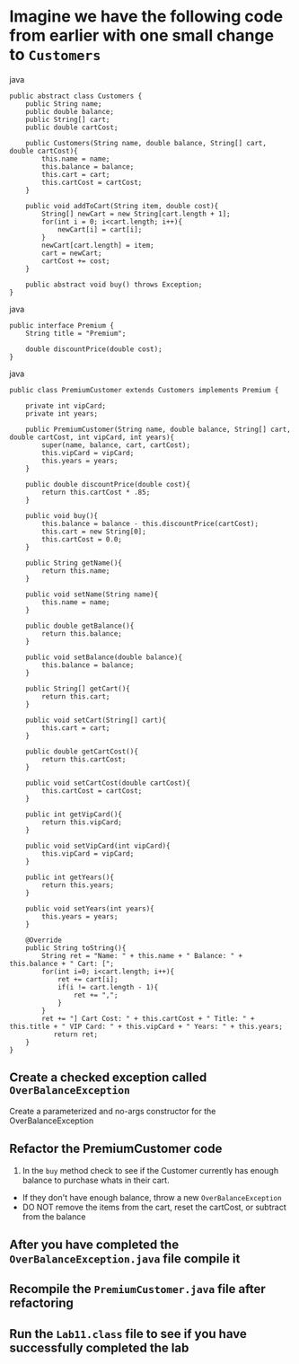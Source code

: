 # Imagine we have the following code from earlier with one small change to `Customers`

java

```
public abstract class Customers {
	public String name;
	public double balance;
	public String[] cart;
	public double cartCost;

	public Customers(String name, double balance, String[] cart, double cartCost){
		this.name = name;
		this.balance = balance;
		this.cart = cart;
		this.cartCost = cartCost;
	}

	public void addToCart(String item, double cost){
		String[] newCart = new String[cart.length + 1];
		for(int i = 0; i<cart.length; i++){
			newCart[i] = cart[i];
		}
		newCart[cart.length] = item;
		cart = newCart;
		cartCost += cost;
	}

	public abstract void buy() throws Exception;
}
```

java

```
public interface Premium {
	String title = "Premium";

	double discountPrice(double cost);
}
```

java

```
public class PremiumCustomer extends Customers implements Premium {

	private int vipCard;
	private int years;

	public PremiumCustomer(String name, double balance, String[] cart, double cartCost, int vipCard, int years){
		super(name, balance, cart, cartCost);
		this.vipCard = vipCard;
		this.years = years;
	}

	public double discountPrice(double cost){
		return this.cartCost * .85;
	}

	public void buy(){
		this.balance = balance - this.discountPrice(cartCost);
		this.cart = new String[0];
		this.cartCost = 0.0;
	}

	public String getName(){
		return this.name;
	}

	public void setName(String name){
		this.name = name;
	}

	public double getBalance(){
		return this.balance;
	}

	public void setBalance(double balance){
		this.balance = balance;
	}

	public String[] getCart(){
		return this.cart;
	}

	public void setCart(String[] cart){
		this.cart = cart;
	}

	public double getCartCost(){
		return this.cartCost;
	}

	public void setCartCost(double cartCost){
		this.cartCost = cartCost;
	}

	public int getVipCard(){
		return this.vipCard;
	}

	public void setVipCard(int vipCard){
		this.vipCard = vipCard;
	}

	public int getYears(){
		return this.years;
	}

	public void setYears(int years){
		this.years = years;
	}

	@Override
	public String toString(){
		String ret = "Name: " + this.name + " Balance: " + this.balance + " Cart: [";
		for(int i=0; i<cart.length; i++){
			ret += cart[i];
			if(i != cart.length - 1){
				ret += ",";
			}
		}
		ret += "] Cart Cost: " + this.cartCost + " Title: " + this.title + " VIP Card: " + this.vipCard + " Years: " + this.years;
	       return ret;
	}
}

```

## Create a checked exception called `OverBalanceException`

Create a parameterized and no-args constructor for the OverBalanceException

## Refactor the PremiumCustomer code

1. In the `buy` method check to see if the Customer currently has enough balance to purchase whats in their cart.

-   If they don't have enough balance, throw a new `OverBalanceException`
-   DO NOT remove the items from the cart, reset the cartCost, or subtract from the balance

## After you have completed the `OverBalanceException.java` file compile it

## Recompile the `PremiumCustomer.java` file after refactoring

## Run the `Lab11.class` file to see if you have successfully completed the lab


